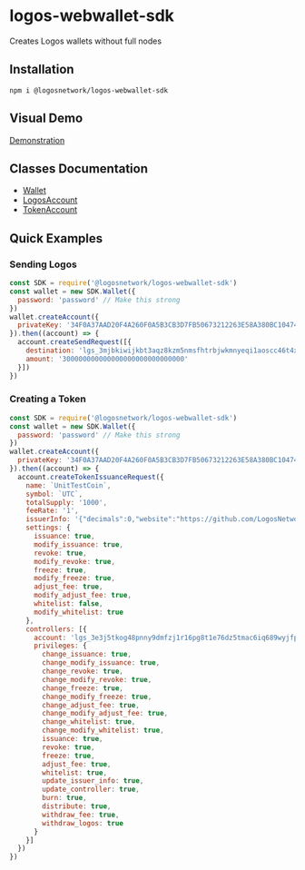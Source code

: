 # logos-webwallet-sdk

Creates Logos wallets without full nodes

## Installation
```
npm i @logosnetwork/logos-webwallet-sdk
```

## Visual Demo
[Demonstration](https://pla.bs/forge)

## Classes Documentation
 * [Wallet](https://logosnetwork.github.io/logos-webwallet-sdk/classes/_src_wallet_.wallet.html)
 * [LogosAccount](https://logosnetwork.github.io/logos-webwallet-sdk/classes/_src_logosaccount_.logosaccount.html)
 * [TokenAccount](https://logosnetwork.github.io/logos-webwallet-sdk/classes/_src_tokenaccount_.tokenaccount.html)

## Quick Examples

### Sending Logos
```js
const SDK = require('@logosnetwork/logos-webwallet-sdk')
const wallet = new SDK.Wallet({
  password: 'password' // Make this strong
})
wallet.createAccount({
  privateKey: '34F0A37AAD20F4A260F0A5B3CB3D7FB50673212263E58A380BC10474BB039CE4'
}).then((account) => {
  account.createSendRequest([{
    destination: 'lgs_3mjbkiwijkbt3aqz8kzm5nmsfhtrbjwkmnyeqi1aoscc46t4xdnfdaunerr6',
    amount: '300000000000000000000000000000'
  }])
})
```

### Creating a Token
```js
const SDK = require('@logosnetwork/logos-webwallet-sdk')
const wallet = new SDK.Wallet({
  password: 'password' // Make this strong
})
wallet.createAccount({
  privateKey: '34F0A37AAD20F4A260F0A5B3CB3D7FB50673212263E58A380BC10474BB039CE4'
}).then((account) => {
  account.createTokenIssuanceRequest({
    name: `UnitTestCoin`,
    symbol: `UTC`,
    totalSupply: '1000',
    feeRate: '1',
    issuerInfo: '{"decimals":0,"website":"https://github.com/LogosNetwork/logos-webwallet-sdk"}',
    settings: {
      issuance: true,
      modify_issuance: true,
      revoke: true,
      modify_revoke: true,
      freeze: true,
      modify_freeze: true,
      adjust_fee: true,
      modify_adjust_fee: true,
      whitelist: false,
      modify_whitelist: true
    },
    controllers: [{
      account: 'lgs_3e3j5tkog48pnny9dmfzj1r16pg8t1e76dz5tmac6iq689wyjfpiij4txtdo',
      privileges: {
        change_issuance: true,
        change_modify_issuance: true,
        change_revoke: true,
        change_modify_revoke: true,
        change_freeze: true,
        change_modify_freeze: true,
        change_adjust_fee: true,
        change_modify_adjust_fee: true,
        change_whitelist: true,
        change_modify_whitelist: true,
        issuance: true,
        revoke: true,
        freeze: true,
        adjust_fee: true,
        whitelist: true,
        update_issuer_info: true,
        update_controller: true,
        burn: true,
        distribute: true,
        withdraw_fee: true,
        withdraw_logos: true
      }
    }]
  })
})
```
